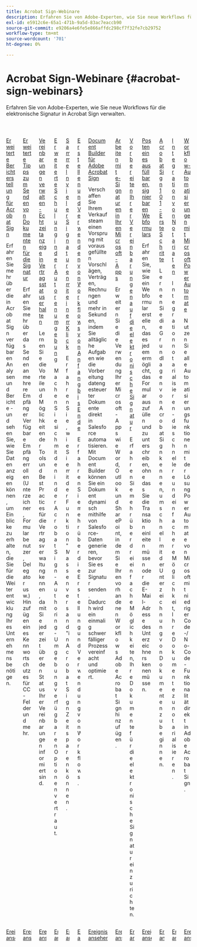 ```yaml
---
title: Acrobat Sign-Webinare
description: Erfahren Sie von Adobe-Experten, wie Sie neue Workflows für die elektronische Signatur in Acrobat Sign verwalten.
exl-id: e5912c6e-65a1-471b-9a5d-83ac7eaccb90
source-git-commit: e9206a4e6fe5e866affdc298cf7f32fe7cb29752
workflow-type: tm+mt
source-wordcount: '701'
ht-degree: 0%

---
```


# Acrobat Sign-Webinare {#acrobat-sign-webinars}

Erfahren Sie von Adobe-Experten, wie Sie neue Workflows für die elektronische Signatur in Acrobat Sign verwalten.

<!-- CARDS

* https://experienceleague.adobe.com/en/docs/events/acrobat-sign-webinars/advanced-reporting
* https://experienceleague.adobe.com/en/docs/events/acrobat-sign-webinars/advanced-sending-documents-signature
* https://experienceleague.adobe.com/en/docs/events/acrobat-sign-webinars/agreement-status
* https://experienceleague.adobe.com/en/docs/events/acrobat-sign-webinars/authoring-environment
* https://experienceleague.adobe.com/en/docs/events/acrobat-sign-webinars/collect-signatures
* https://experienceleague.adobe.com/en/docs/events/acrobat-sign-webinars/create-use-workflows
* https://experienceleague.adobe.com/en/docs/events/acrobat-sign-webinars/document-builder
* https://experienceleague.adobe.com/en/docs/events/acrobat-sign-webinars/e-signature-microsoft
* https://experienceleague.adobe.com/en/docs/events/acrobat-sign-webinars/e-signature-setup
* https://experienceleague.adobe.com/en/docs/events/acrobat-sign-webinars/fillable-signable-web-form
* https://experienceleague.adobe.com/en/docs/events/acrobat-sign-webinars/getting-started
* https://experienceleague.adobe.com/en/docs/events/acrobat-sign-webinars/notarize
* https://experienceleague.adobe.com/en/docs/events/acrobat-sign-webinars/workflow-automations

-->
<!-- START CARDS HTML - DO NOT MODIFY BY HAND -->
<div class="columns">
    <div class="column is-half-tablet is-half-desktop is-one-third-widescreen" aria-label="Advanced Reporting for Acrobat Sign">
        <div class="card" style="height: 100%; display: flex; flex-direction: column; height: 100%;">
            <div class="card-image">
                <figure class="image x-is-16by9">
                    <a href="https://experienceleague.adobe.com/en/docs/events/acrobat-sign-webinars/advanced-reporting" title="Erweiterte Berichterstellung für Acrobat Sign">
                        <img class="is-bordered-r-small" src="https://video.tv.adobe.com/v/3428191/?format=jpeg&nocache=1731453823479" alt="Erweiterte Berichterstellung für Acrobat Sign"
                             style="width: 100%; aspect-ratio: 16 / 9; object-fit: cover; overflow: hidden; display: block; margin: auto;">
                    </a>
                </figure>
            </div>
            <div class="card-content is-padded-small" style="display: flex; flex-direction: column; flex-grow: 1; justify-content: space-between;">
                <div class="top-card-content">
                    <p class="headline is-size-6 has-text-weight-bold">
                        <a href="https://experienceleague.adobe.com/en/docs/events/acrobat-sign-webinars/advanced-reporting" title="Erweiterte Berichterstellung für Acrobat Sign">Erweiterte Berichterstellung für Acrobat Sign</a>
                    </p>
                    <p class="is-size-6">Erfahren Sie mehr über die in Acrobat Sign verfügbaren Analysen und Berichte - und sehen Sie, wie Sie Daten anzeigen können, um Einblicke zu erhalten, die Sie für die Weiterentwicklung Ihres Unternehmens benötigen.</p>
                </div>
                <a href="https://experienceleague.adobe.com/en/docs/events/acrobat-sign-webinars/advanced-reporting" class="spectrum-Button spectrum-Button--outline spectrum-Button--primary spectrum-Button--sizeM" style="align-self: flex-start; margin-top: 1rem;">
                    <span class="spectrum-Button-label has-no-wrap has-text-weight-bold">Ereignisaufzeichnung ansehen</span>
                </a>
            </div>
        </div>
    </div>
    <div class="column is-half-tablet is-half-desktop is-one-third-widescreen" aria-label="Advanced Tips for Sending Documents for Signature">
        <div class="card" style="height: 100%; display: flex; flex-direction: column; height: 100%;">
            <div class="card-image">
                <figure class="image x-is-16by9">
                    <a href="https://experienceleague.adobe.com/en/docs/events/acrobat-sign-webinars/advanced-sending-documents-signature" title="Erweiterte Tipps zum Senden von Dokumenten für Signaturen">
                        <img class="is-bordered-r-small" src="https://video.tv.adobe.com/v/3428186/?format=jpeg&nocache=1731453823460" alt="Erweiterte Tipps zum Senden von Dokumenten für Signaturen"
                             style="width: 100%; aspect-ratio: 16 / 9; object-fit: cover; overflow: hidden; display: block; margin: auto;">
                    </a>
                </figure>
            </div>
            <div class="card-content is-padded-small" style="display: flex; flex-direction: column; flex-grow: 1; justify-content: space-between;">
                <div class="top-card-content">
                    <p class="headline is-size-6 has-text-weight-bold">
                        <a href="https://experienceleague.adobe.com/en/docs/events/acrobat-sign-webinars/advanced-sending-documents-signature" title="Erweiterte Tipps zum Senden von Dokumenten für Signaturen">Erweiterte Tipps zum Senden von Dokumenten für die Signatur</a>
                    </p>
                    <p class="is-size-6">Erfahren Sie mehr über das Senden an mehrere Empfänger Verfügbare Empfängerrollen (Unterzeichner, Formularbenutzer, Delegator usw.) Hinzufügen eines Kennwortschutzes für CC-Felder und mehr.</p>
                </div>
                <a href="https://experienceleague.adobe.com/en/docs/events/acrobat-sign-webinars/advanced-sending-documents-signature" class="spectrum-Button spectrum-Button--outline spectrum-Button--primary spectrum-Button--sizeM" style="align-self: flex-start; margin-top: 1rem;">
                    <span class="spectrum-Button-label has-no-wrap has-text-weight-bold">Ereignisaufzeichnung ansehen</span>
                </a>
            </div>
        </div>
    </div>
    <div class="column is-half-tablet is-half-desktop is-one-third-widescreen" aria-label="Manage Agreements - Get Real-Time Visibility into Agreement Status">
        <div class="card" style="height: 100%; display: flex; flex-direction: column; height: 100%;">
            <div class="card-image">
                <figure class="image x-is-16by9">
                    <a href="https://experienceleague.adobe.com/en/docs/events/acrobat-sign-webinars/agreement-status" title="Verwalten von Vereinbarungen - Erhalten der Echtzeit-Sichtbarkeit des Vertragsstatus">
                        <img class="is-bordered-r-small" src="https://video.tv.adobe.com/v/3428190/?format=jpeg&nocache=1731453823516" alt="Verwalten von Vereinbarungen - Erhalten der Echtzeit-Sichtbarkeit des Vertragsstatus"
                             style="width: 100%; aspect-ratio: 16 / 9; object-fit: cover; overflow: hidden; display: block; margin: auto;">
                    </a>
                </figure>
            </div>
            <div class="card-content is-padded-small" style="display: flex; flex-direction: column; flex-grow: 1; justify-content: space-between;">
                <div class="top-card-content">
                    <p class="headline is-size-6 has-text-weight-bold">
                        <a href="https://experienceleague.adobe.com/en/docs/events/acrobat-sign-webinars/agreement-status" title="Verwalten von Vereinbarungen - Erhalten der Echtzeit-Sichtbarkeit des Vertragsstatus">Vereinbarungen verwalten - Echtzeitanzeige in Vertragsstatus erhalten</a>
                    </p>
                    <p class="is-size-6">Lernen Sie die Vorteile und Möglichkeiten der Tools und Best Practices für die Vertragsverwaltung kennen, damit Sie jederzeit über den Status Ihrer Vereinbarungen informiert sind.</p>
                </div>
                <a href="https://experienceleague.adobe.com/en/docs/events/acrobat-sign-webinars/agreement-status" class="spectrum-Button spectrum-Button--outline spectrum-Button--primary spectrum-Button--sizeM" style="align-self: flex-start; margin-top: 1rem;">
                    <span class="spectrum-Button-label has-no-wrap has-text-weight-bold">Ereignisaufzeichnung ansehen</span>
                </a>
            </div>
        </div>
    </div>
    <div class="column is-half-tablet is-half-desktop is-one-third-widescreen" aria-label="Advanced Training on Authoring Environment">
        <div class="card" style="height: 100%; display: flex; flex-direction: column; height: 100%;">
            <div class="card-image">
                <figure class="image x-is-16by9">
                    <a href="https://experienceleague.adobe.com/en/docs/events/acrobat-sign-webinars/authoring-environment" title="Fortgeschrittene Schulungen zur Autorenumgebung">
                        <img class="is-bordered-r-small" src="https://video.tv.adobe.com/v/3428189/?format=jpeg&nocache=1731453823517" alt="Fortgeschrittene Schulungen zur Autorenumgebung"
                             style="width: 100%; aspect-ratio: 16 / 9; object-fit: cover; overflow: hidden; display: block; margin: auto;">
                    </a>
                </figure>
            </div>
            <div class="card-content is-padded-small" style="display: flex; flex-direction: column; flex-grow: 1; justify-content: space-between;">
                <div class="top-card-content">
                    <p class="headline is-size-6 has-text-weight-bold">
                        <a href="https://experienceleague.adobe.com/en/docs/events/acrobat-sign-webinars/authoring-environment" title="Fortgeschrittene Schulungen zur Autorenumgebung">Erweiterte Schulung in der Autorenumgebung</a>
                    </p>
                    <p class="is-size-6">Machen Sie sich mit den in der Acrobat Sign-Authoring-Umgebung verfügbaren Optionen vertraut.</p>
                </div>
                <a href="https://experienceleague.adobe.com/en/docs/events/acrobat-sign-webinars/authoring-environment" class="spectrum-Button spectrum-Button--outline spectrum-Button--primary spectrum-Button--sizeM" style="align-self: flex-start; margin-top: 1rem;">
                    <span class="spectrum-Button-label has-no-wrap has-text-weight-bold">Ereignisaufzeichnung ansehen</span>
                </a>
            </div>
        </div>
    </div>
    <div class="column is-half-tablet is-half-desktop is-one-third-widescreen" aria-label="Collect Many Signatures with One Click">
        <div class="card" style="height: 100%; display: flex; flex-direction: column; height: 100%;">
            <div class="card-image">
                <figure class="image x-is-16by9">
                    <a href="https://experienceleague.adobe.com/en/docs/events/acrobat-sign-webinars/collect-signatures" title="Sammeln vieler Signaturen mit einem Klick">
                        <img class="is-bordered-r-small" src="https://video.tv.adobe.com/v/3428188/?format=jpeg&nocache=1731453823488" alt="Sammeln vieler Signaturen mit einem Klick"
                             style="width: 100%; aspect-ratio: 16 / 9; object-fit: cover; overflow: hidden; display: block; margin: auto;">
                    </a>
                </figure>
            </div>
            <div class="card-content is-padded-small" style="display: flex; flex-direction: column; flex-grow: 1; justify-content: space-between;">
                <div class="top-card-content">
                    <p class="headline is-size-6 has-text-weight-bold">
                        <a href="https://experienceleague.adobe.com/en/docs/events/acrobat-sign-webinars/collect-signatures" title="Sammeln vieler Signaturen mit einem Klick">Sammeln vieler Signaturen mit einem Klick</a>
                    </p>
                    <p class="is-size-6">Erfahren Sie, wie Sie mit der Funktion "Massenversand"in Acrobat Sign Zeit sparen können.</p>
                </div>
                <a href="https://experienceleague.adobe.com/en/docs/events/acrobat-sign-webinars/collect-signatures" class="spectrum-Button spectrum-Button--outline spectrum-Button--primary spectrum-Button--sizeM" style="align-self: flex-start; margin-top: 1rem;">
                    <span class="spectrum-Button-label has-no-wrap has-text-weight-bold">Ereignisaufzeichnung ansehen</span>
                </a>
            </div>
        </div>
    </div>
    <div class="column is-half-tablet is-half-desktop is-one-third-widescreen" aria-label="Creating and Using Workflows from Beginning to End">
        <div class="card" style="height: 100%; display: flex; flex-direction: column; height: 100%;">
            <div class="card-image">
                <figure class="image x-is-16by9">
                    <a href="https://experienceleague.adobe.com/en/docs/events/acrobat-sign-webinars/create-use-workflows" title="Erstellen und Verwenden von Workflows von Anfang bis Ende">
                        <img class="is-bordered-r-small" src="https://video.tv.adobe.com/v/3428192/?format=jpeg&nocache=1731453823485" alt="Erstellen und Verwenden von Workflows von Anfang bis Ende"
                             style="width: 100%; aspect-ratio: 16 / 9; object-fit: cover; overflow: hidden; display: block; margin: auto;">
                    </a>
                </figure>
            </div>
            <div class="card-content is-padded-small" style="display: flex; flex-direction: column; flex-grow: 1; justify-content: space-between;">
                <div class="top-card-content">
                    <p class="headline is-size-6 has-text-weight-bold">
                        <a href="https://experienceleague.adobe.com/en/docs/events/acrobat-sign-webinars/create-use-workflows" title="Erstellen und Verwenden von Workflows von Anfang bis Ende">Erstellen und Verwenden von Workflows von Anfang bis Ende</a>
                    </p>
                    <p class="is-size-6">Erfahren Sie mehr über die Erstellung und Verwendung von Workflows.</p>
                </div>
                <a href="https://experienceleague.adobe.com/en/docs/events/acrobat-sign-webinars/create-use-workflows" class="spectrum-Button spectrum-Button--outline spectrum-Button--primary spectrum-Button--sizeM" style="align-self: flex-start; margin-top: 1rem;">
                    <span class="spectrum-Button-label has-no-wrap has-text-weight-bold">Ereignisaufzeichnung ansehen</span>
                </a>
            </div>
        </div>
    </div>
    <div class="column is-half-tablet is-half-desktop is-one-third-widescreen" aria-label="Document Builder for Adobe Acrobat Sign">
        <div class="card" style="height: 100%; display: flex; flex-direction: column; height: 100%;">
            <div class="card-image">
                <figure class="image x-is-16by9">
                    <a href="https://experienceleague.adobe.com/en/docs/events/acrobat-sign-webinars/document-builder" title="Document Builder für Adobe Acrobat Sign">
                        <img class="is-bordered-r-small" src="https://video.tv.adobe.com/v/3428193/?format=jpeg&nocache=1731453823516" alt="Document Builder für Adobe Acrobat Sign"
                             style="width: 100%; aspect-ratio: 16 / 9; object-fit: cover; overflow: hidden; display: block; margin: auto;">
                    </a>
                </figure>
            </div>
            <div class="card-content is-padded-small" style="display: flex; flex-direction: column; flex-grow: 1; justify-content: space-between;">
                <div class="top-card-content">
                    <p class="headline is-size-6 has-text-weight-bold">
                        <a href="https://experienceleague.adobe.com/en/docs/events/acrobat-sign-webinars/document-builder" title="Document Builder für Adobe Acrobat Sign">Document Builder für Adobe Acrobat Sign</a>
                    </p>
                    <p class="is-size-6">Verschaffen Sie Ihrem Verkaufsteam einen Vorsprung mit vorausgefüllten Vorschlägen, Verträgen, Rechnungen und mehr in Sekunden, indem Sie alltägliche Aufgaben wie die Vorbereitung datengesteuerter Dokumente direkt in Salesforce automatisieren. Mit Document Builder können Sie ein Dokument dynamisch mithilfe von Salesforce-Daten generieren, bevor Sie es zur Signatur senden. Dadurch wird ein einmalig schwerfälliger Prozess vereinfacht und optimiert.</p>
                </div>
                <a href="https://experienceleague.adobe.com/en/docs/events/acrobat-sign-webinars/document-builder" class="spectrum-Button spectrum-Button--outline spectrum-Button--primary spectrum-Button--sizeM" style="align-self: flex-start; margin-top: 1rem;">
                    <span class="spectrum-Button-label has-no-wrap has-text-weight-bold">Ereignisaufzeichnung ansehen</span>
                </a>
            </div>
        </div>
    </div>
    <div class="column is-half-tablet is-half-desktop is-one-third-widescreen" aria-label="Work with e-signatures in your Microsoft apps">
        <div class="card" style="height: 100%; display: flex; flex-direction: column; height: 100%;">
            <div class="card-image">
                <figure class="image x-is-16by9">
                    <a href="https://experienceleague.adobe.com/en/docs/events/acrobat-sign-webinars/e-signature-microsoft" title="Arbeiten mit e-Signaturen in Ihren Microsoft-Apps">
                        <img class="is-bordered-r-small" src="https://video.tv.adobe.com/v/3428185/?format=jpeg&nocache=1731453823517" alt="Arbeiten mit e-Signaturen in Ihren Microsoft-Apps"
                             style="width: 100%; aspect-ratio: 16 / 9; object-fit: cover; overflow: hidden; display: block; margin: auto;">
                    </a>
                </figure>
            </div>
            <div class="card-content is-padded-small" style="display: flex; flex-direction: column; flex-grow: 1; justify-content: space-between;">
                <div class="top-card-content">
                    <p class="headline is-size-6 has-text-weight-bold">
                        <a href="https://experienceleague.adobe.com/en/docs/events/acrobat-sign-webinars/e-signature-microsoft" title="Arbeiten mit e-Signaturen in Ihren Microsoft-Apps">Arbeiten mit e-Signaturen in Ihren Microsoft-Apps</a>
                    </p>
                    <p class="is-size-6">Erweitern Sie die Verwendung Ihrer Microsoft-Apps wie Word, Outlook und SharePoint, indem Sie Ihren vorhandenen Workflows Adobe Acrobat Sign hinzufügen.</p>
                </div>
                <a href="https://experienceleague.adobe.com/en/docs/events/acrobat-sign-webinars/e-signature-microsoft" class="spectrum-Button spectrum-Button--outline spectrum-Button--primary spectrum-Button--sizeM" style="align-self: flex-start; margin-top: 1rem;">
                    <span class="spectrum-Button-label has-no-wrap has-text-weight-bold">Ereignisaufzeichnung ansehen</span>
                </a>
            </div>
        </div>
    </div>
    <div class="column is-half-tablet is-half-desktop is-one-third-widescreen" aria-label="Prepare Your Agreements for e-signature">
        <div class="card" style="height: 100%; display: flex; flex-direction: column; height: 100%;">
            <div class="card-image">
                <figure class="image x-is-16by9">
                    <a href="https://experienceleague.adobe.com/en/docs/events/acrobat-sign-webinars/e-signature-setup" title="Vorbereiten Ihrer Vereinbarungen auf die elektronische Signatur">
                        <img class="is-bordered-r-small" src="https://video.tv.adobe.com/v/3428184/?format=jpeg&nocache=1731453823483" alt="Vorbereiten Ihrer Vereinbarungen auf die elektronische Signatur"
                             style="width: 100%; aspect-ratio: 16 / 9; object-fit: cover; overflow: hidden; display: block; margin: auto;">
                    </a>
                </figure>
            </div>
            <div class="card-content is-padded-small" style="display: flex; flex-direction: column; flex-grow: 1; justify-content: space-between;">
                <div class="top-card-content">
                    <p class="headline is-size-6 has-text-weight-bold">
                        <a href="https://experienceleague.adobe.com/en/docs/events/acrobat-sign-webinars/e-signature-setup" title="Vorbereiten Ihrer Vereinbarungen auf die elektronische Signatur">Vorbereiten Ihrer Vereinbarungen auf die elektronische Signatur</a>
                    </p>
                    <p class="is-size-6">Erfahren Sie mehr über drei einfache Möglichkeiten, Ihre Dokumente für die elektronische Signatur einzurichten.</p>
                </div>
                <a href="https://experienceleague.adobe.com/en/docs/events/acrobat-sign-webinars/e-signature-setup" class="spectrum-Button spectrum-Button--outline spectrum-Button--primary spectrum-Button--sizeM" style="align-self: flex-start; margin-top: 1rem;">
                    <span class="spectrum-Button-label has-no-wrap has-text-weight-bold">Ereignisaufzeichnung ansehen</span>
                </a>
            </div>
        </div>
    </div>
    <div class="column is-half-tablet is-half-desktop is-one-third-widescreen" aria-label="Post a Fillable, Signable Web Form">
        <div class="card" style="height: 100%; display: flex; flex-direction: column; height: 100%;">
            <div class="card-image">
                <figure class="image x-is-16by9">
                    <a href="https://experienceleague.adobe.com/en/docs/events/acrobat-sign-webinars/fillable-signable-web-form" title="Posten eines ausgefüllten, signierbaren Webformulars">
                        <img class="is-bordered-r-small" src="https://video.tv.adobe.com/v/3428187/?format=jpeg&nocache=1731453823488" alt="Posten eines ausgefüllten, signierbaren Webformulars"
                             style="width: 100%; aspect-ratio: 16 / 9; object-fit: cover; overflow: hidden; display: block; margin: auto;">
                    </a>
                </figure>
            </div>
            <div class="card-content is-padded-small" style="display: flex; flex-direction: column; flex-grow: 1; justify-content: space-between;">
                <div class="top-card-content">
                    <p class="headline is-size-6 has-text-weight-bold">
                        <a href="https://experienceleague.adobe.com/en/docs/events/acrobat-sign-webinars/fillable-signable-web-form" title="Posten eines ausgefüllten, signierbaren Webformulars">Posten eines ausfüllbaren, signierbaren Webformulars</a>
                    </p>
                    <p class="is-size-6">Erfahren Sie, wie Sie ein Webformular erstellen, das es jedem ermöglicht, das Formular auszufüllen und zu unterschreiben, ohne dass Sie die Transaktion einleiten müssen oder die E-Mail-Adresse des Unterzeichners kennen müssen.</p>
                </div>
                <a href="https://experienceleague.adobe.com/en/docs/events/acrobat-sign-webinars/fillable-signable-web-form" class="spectrum-Button spectrum-Button--outline spectrum-Button--primary spectrum-Button--sizeM" style="align-self: flex-start; margin-top: 1rem;">
                    <span class="spectrum-Button-label has-no-wrap has-text-weight-bold">Ereignisaufzeichnung ansehen</span>
                </a>
            </div>
        </div>
    </div>
    <div class="column is-half-tablet is-half-desktop is-one-third-widescreen" aria-label="Acrobat Sign 101 - Getting Started">
        <div class="card" style="height: 100%; display: flex; flex-direction: column; height: 100%;">
            <div class="card-image">
                <figure class="image x-is-16by9">
                    <a href="https://experienceleague.adobe.com/en/docs/events/acrobat-sign-webinars/getting-started" title="Acrobat Sign 101 - Erste Schritte">
                        <img class="is-bordered-r-small" src="https://video.tv.adobe.com/v/3428183/?format=jpeg&nocache=1731453823457" alt="Acrobat Sign 101 - Erste Schritte"
                             style="width: 100%; aspect-ratio: 16 / 9; object-fit: cover; overflow: hidden; display: block; margin: auto;">
                    </a>
                </figure>
            </div>
            <div class="card-content is-padded-small" style="display: flex; flex-direction: column; flex-grow: 1; justify-content: space-between;">
                <div class="top-card-content">
                    <p class="headline is-size-6 has-text-weight-bold">
                        <a href="https://experienceleague.adobe.com/en/docs/events/acrobat-sign-webinars/getting-started" title="Acrobat Sign 101 - Erste Schritte">Acrobat Sign 101 - Erste Schritte</a>
                    </p>
                    <p class="is-size-6">Lernen Sie die Grundlagen von Acrobat Sign kennen, um schnell mit der Unterzeichnung von Dokumenten zu beginnen.</p>
                </div>
                <a href="https://experienceleague.adobe.com/en/docs/events/acrobat-sign-webinars/getting-started" class="spectrum-Button spectrum-Button--outline spectrum-Button--primary spectrum-Button--sizeM" style="align-self: flex-start; margin-top: 1rem;">
                    <span class="spectrum-Button-label has-no-wrap has-text-weight-bold">Ereignisaufzeichnung ansehen</span>
                </a>
            </div>
        </div>
    </div>
    <div class="column is-half-tablet is-half-desktop is-one-third-widescreen" aria-label="Notarize Integration">
        <div class="card" style="height: 100%; display: flex; flex-direction: column; height: 100%;">
            <div class="card-image">
                <figure class="image x-is-16by9">
                    <a href="https://experienceleague.adobe.com/en/docs/events/acrobat-sign-webinars/notarize" title="Integration von Anmerkungen">
                        <img class="is-bordered-r-small" src="https://video.tv.adobe.com/v/3428195/?format=jpeg&nocache=1731453823489" alt="Integration von Anmerkungen"
                             style="width: 100%; aspect-ratio: 16 / 9; object-fit: cover; overflow: hidden; display: block; margin: auto;">
                    </a>
                </figure>
            </div>
            <div class="card-content is-padded-small" style="display: flex; flex-direction: column; flex-grow: 1; justify-content: space-between;">
                <div class="top-card-content">
                    <p class="headline is-size-6 has-text-weight-bold">
                        <a href="https://experienceleague.adobe.com/en/docs/events/acrobat-sign-webinars/notarize" title="Integration von Anmerkungen">Integration von Notariaten</a>
                    </p>
                    <p class="is-size-6">Integration notarialisieren - die schnellere und einfachere Möglichkeit, Ihre Dokumente zu notarialisieren.</p>
                </div>
                <a href="https://experienceleague.adobe.com/en/docs/events/acrobat-sign-webinars/notarize" class="spectrum-Button spectrum-Button--outline spectrum-Button--primary spectrum-Button--sizeM" style="align-self: flex-start; margin-top: 1rem;">
                    <span class="spectrum-Button-label has-no-wrap has-text-weight-bold">Ereignisaufzeichnung ansehen</span>
                </a>
            </div>
        </div>
    </div>
    <div class="column is-half-tablet is-half-desktop is-one-third-widescreen" aria-label="Workflow Automations Powered by Microsoft Power Automate">
        <div class="card" style="height: 100%; display: flex; flex-direction: column; height: 100%;">
            <div class="card-image">
                <figure class="image x-is-16by9">
                    <a href="https://experienceleague.adobe.com/en/docs/events/acrobat-sign-webinars/workflow-automations" title="Workflow-Automatisierung mit Microsoft Power Automate">
                        <img class="is-bordered-r-small" src="https://video.tv.adobe.com/v/3428194/?format=jpeg&nocache=1731453823611" alt="Workflow-Automatisierung mit Microsoft Power Automate"
                             style="width: 100%; aspect-ratio: 16 / 9; object-fit: cover; overflow: hidden; display: block; margin: auto;">
                    </a>
                </figure>
            </div>
            <div class="card-content is-padded-small" style="display: flex; flex-direction: column; flex-grow: 1; justify-content: space-between;">
                <div class="top-card-content">
                    <p class="headline is-size-6 has-text-weight-bold">
                        <a href="https://experienceleague.adobe.com/en/docs/events/acrobat-sign-webinars/workflow-automations" title="Workflow-Automatisierung mit Microsoft Power Automate">Workflow-Automatisierungen mit Microsoft Power Automate</a>
                    </p>
                    <p class="is-size-6">Nutzen Sie alle Automatisierungsfunktionen mit der Lösung Power Automate von Microsoft mit niedriger Code-/No-Code-Funktionalität direkt in Adobe Acrobat Sign.</p>
                </div>
                <a href="https://experienceleague.adobe.com/en/docs/events/acrobat-sign-webinars/workflow-automations" class="spectrum-Button spectrum-Button--outline spectrum-Button--primary spectrum-Button--sizeM" style="align-self: flex-start; margin-top: 1rem;">
                    <span class="spectrum-Button-label has-no-wrap has-text-weight-bold">Ereignisaufzeichnung ansehen</span>
                </a>
            </div>
        </div>
    </div>
</div>
<!-- END CARDS HTML - DO NOT MODIFY BY HAND -->
